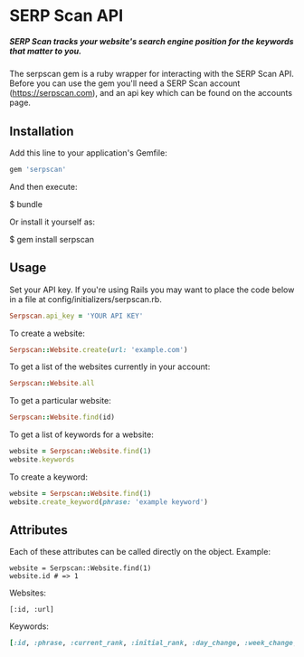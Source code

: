 # SERP Scan API

##### SERP Scan tracks your website's search engine position for the keywords that matter to you.

The serpscan gem is a ruby wrapper for interacting with the SERP Scan API. Before you can use the gem you'll need a SERP Scan account (https://serpscan.com), and an api key which can be found on the accounts page. 

## Installation

Add this line to your application's Gemfile:

```ruby
gem 'serpscan'
```

And then execute:

$ bundle

Or install it yourself as:

$ gem install serpscan

## Usage

Set your API key. If you're using Rails you may want to place the code below in a file at config/initializers/serpscan.rb.

```ruby
Serpscan.api_key = 'YOUR API KEY'
```

To create a website:

```ruby
Serpscan::Website.create(url: 'example.com')
```

To get a list of the websites currently in your account:


```ruby
Serpscan::Website.all
```

To get a particular website:

```ruby
Serpscan::Website.find(id)
```

To get a list of keywords for a website:

```ruby
website = Serpscan::Website.find(1)
website.keywords
```

To create a keyword:

```ruby
website = Serpscan::Website.find(1)
website.create_keyword(phrase: 'example keyword')
```

## Attributes

Each of these attributes can be called directly on the object. Example:
```
website = Serpscan::Website.find(1)
website.id # => 1
```

Websites:

```Website
[:id, :url] 
```

Keywords:

```ruby
[:id, :phrase, :current_rank, :initial_rank, :day_change, :week_change, :alltime_change, :search_volume, :search_engine_country_id]
```